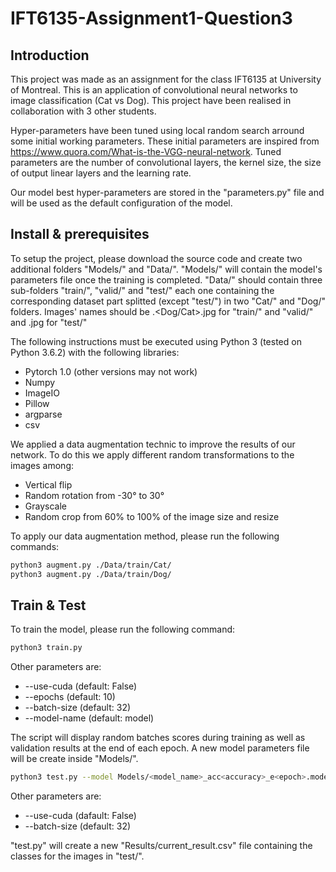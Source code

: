 # IFT6135-Assignment1-Question3

## Introduction

This project was made as an assignment for the class IFT6135 at University of Montreal. This is an application of convolutional neural networks to image classification (Cat vs Dog). This project have been realised in collaboration with 3 other students.

Hyper-parameters have been tuned using local random search arround some initial working parameters. These initial parameters are inspired from https://www.quora.com/What-is-the-VGG-neural-network. Tuned parameters are the number of convolutional layers, the kernel size, the size of output linear layers and the learning rate.

Our model best hyper-parameters are stored in the "parameters.py" file and will be used as the default configuration of the model.

## Install & prerequisites

To setup the project, please download the source code and create two additional folders "Models/" and "Data/". "Models/" will contain the model's parameters file once the training is completed. "Data/" should contain three sub-folders "train/", "valid/" and "test/" each one containing the corresponding dataset part splitted (except "test/") in two "Cat/" and "Dog/" folders. Images' names should be <number>.<Dog/Cat>.jpg for "train/" and "valid/" and <number>.jpg for "test/"

The following instructions must be executed using Python 3 (tested on Python 3.6.2) with the following libraries:
- Pytorch 1.0 (other versions may not work)
- Numpy
- ImageIO
- Pillow
- argparse
- csv

We applied a data augmentation technic to improve the results of our network. To do this we apply different random transformations to the images among:
- Vertical flip
- Random rotation from -30° to 30°
- Grayscale
- Random crop from 60% to 100% of the image size and resize

To apply our data augmentation method, please run the following commands:
```bash
python3 augment.py ./Data/train/Cat/
python3 augment.py ./Data/train/Dog/
```

## Train & Test

To train the model, please run the following command:

```bash
python3 train.py
```

Other parameters are:
- --use-cuda (default: False)
- --epochs (default: 10)
- --batch-size (default: 32)
- --model-name (default: model)

The script will display random batches scores during training as well as validation results at the end of each epoch. A new model parameters file will be create inside "Models/".

```bash
python3 test.py --model Models/<model_name>_acc<accuracy>_e<epoch>.model
```

Other parameters are:
- --use-cuda (dafault: False)
- --batch-size (default: 32)

"test.py" will create a new "Results/current_result.csv" file containing the classes for the images in "test/".
